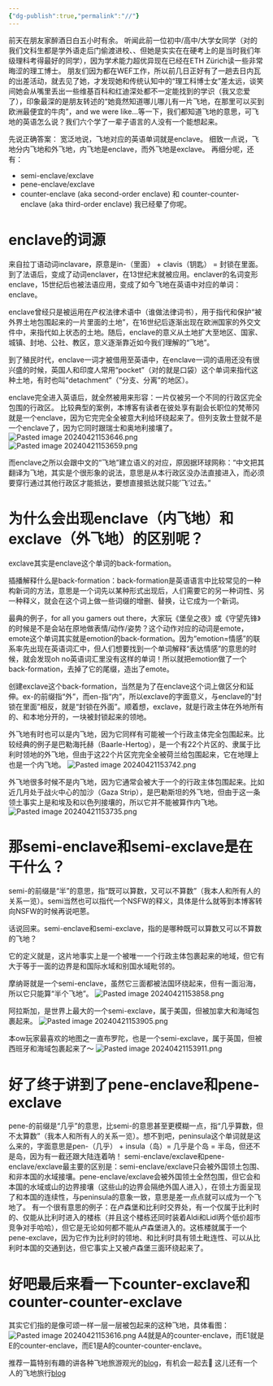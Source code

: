 ```yaml
---
{"dg-publish":true,"permalink":"//"}
---
```



前天在朋友家醉酒日白五小时有余。
听闻此前一位初中/高中/大学女同学（对的我们文科生都是学外语走后门偷渡进校、、但她是实实在在硬考上的是当时我们年级理科考得最好的同学），因为学术能力超优异现在已经在ETH Zürich读一些非常晦涩的理工博士。
朋友们因为都在WEF工作，所以前几日正好有了一趟去日内瓦的出差活动，就去见了她，才发现她和传统认知中的“理工科博士女”差太远，谈笑间她会从嘴里丢出一些维基百科和红迪深处都不一定能找到的学识（我又恋爱了），印象最深的是朋友转述的“她竟然知道哪儿哪儿有一片飞地，在那里可以买到欧洲最便宜的牛肉”，and we were like...等一下，我们都知道飞地的意思，可飞地的英语怎么说？我们六个学了一辈子语言的人没有一个能想起来。

先说正确答案：
宽泛地说，飞地对应的英语单词就是enclave。
细致一点说，飞地分内飞地和外飞地，内飞地是enclave，而外飞地是exclave。
再细分呢，还有：
- semi-enclave/exclave
- pene-enclave/exclave
- counter-enclave (aka second-order enclave) 和 counter-counter-enclave (aka third-order enclave)
我已经晕了你呢。

# enclave的词源
来自拉丁语动词inclavare，原意是in-（里面） + clavis（钥匙） = 封锁在里面。到了法语后，变成了动词enclaver，在13世纪末就被应用。enclaver的名词变形enclave，15世纪后也被法语应用，变成了如今飞地在英语中对应的单词：enclave。

enclave曾经只是被运用在产权法律术语中（谁做法律词书），用于指代和保护“被外界土地包围起来的一片里面的土地”，在16世纪后逐渐出现在欧洲国家的外交文件中，来指代如上状态的土地。随后，enclave的意义从土地扩大至地区、国家、城镇、封地、公社、教区，意义逐渐靠近如今我们理解的“飞地”。

到了殖民时代，enclave一词才被借用至英语中，在enclave一词的语用还没有很兴盛的时候，英国人和印度人常用“pocket”（对的就是口袋）这个单词来指代这种土地，有时也叫“detachment”（“分支、分离”的地区）。

enclave完全进入英语后，就全然被用来形容：一片仅被另一个不同的行政区完全包围的行政区。
比较典型的案例，本博客有读者在彼处享有副会长职位的梵蒂冈就是一个enclave，因为它完完全全被意大利给环绕起来了。但列支敦士登就不是一个enclave了，因为它同时跟瑞士和奥地利接壤了。
![Pasted image 20240421153646.png](/img/user/Pasted%20image%2020240421153646.png)
![Pasted image 20240421153659.png](/img/user/Pasted%20image%2020240421153659.png)

而enclave之所以会跟中文的“飞地”建立语义的对应，原因据环球网称：“中文把其翻译为飞地，其实是个很形象的说法，意思是从本行政区没办法直接进入，而必须要穿行通过其他行政区才能抵达，要想直接抵达就只能’飞’过去。”

# 为什么会出现enclave（内飞地）和exclave（外飞地）的区别呢？
exclave其实是enclave这个单词的back-formation。

插播解释什么是back-formation：back-formation是英语语言中比较常见的一种构新词的方法，意思是一个词先以某种形式出现后，人们需要它的另一种词性、另一种释义，就会在这个词上做一些词缀的增删、替换，让它成为一个新词。

最典的例子，for all you gamers out there，大家玩《堡垒之夜》或《守望先锋》的时候是不是会站在原地做表情/动作/姿势？这个动作对应的动词是emote，emote这个单词其实就是emotion的back-formation。因为“emotion=情感”的联系率先出现在英语词汇中，但人们想要找到一个单词解释“表达情感”的意思的时候，就会发现oh no英语词汇里没有这样的单词！所以就把emotion做了一个back-formation，去掉了它的尾缀，造出了emote。

创建exclave这个back-formation，当然是为了在enclave这个词上做区分和延伸。ex-的前缀指“外”，而en-指“内”，所以exclave的字面意义，与enclave的“封锁在里面”相反，就是“封锁在外面”。顺着想，exclave，就是行政主体在外地所有的、和本地分开的，一块被封锁起来的领地。

外飞地有时也可以是内飞地，因为它同样有可能被一个行政主体完全包围起来。比较经典的例子是巴勒海托赫（Baarle-Hertog），是一个有22个片区的、隶属于比利时领地的外飞地，但由于这22个片区完完全全被荷兰给包围起来，它在地理上也是一个内飞地。
![Pasted image 20240421153742.png](/img/user/Pasted%20image%2020240421153742.png)

外飞地很多时候不是内飞地，因为它通常会被大于一个的行政主体包围起来。比如近几月处于战火中心的加沙（Gaza Strip），是巴勒斯坦的外飞地，但由于这一条领土事实上是和埃及和以色列接壤的，所以它并不能被算作内飞地。
![Pasted image 20240421153735.png](/img/user/Pasted%20image%2020240421153735.png)
# 那semi-enclave和semi-exclave是在干什么？
semi-的前缀是“半”的意思，指“既可以算数，又可以不算数”（我本人和所有人的关系一览）。semi当然也可以指代一个NSFW的释义，具体是什么就等到本博客转向NSFW的时候再说吧蒽。

话说回来。semi-enclave和semi-exclave，指的是哪种既可以算数又可以不算数的飞地？

它的定义就是，这片地事实上是一个被唯一一个行政主体包裹起来的地域，但它有大于等于一面的边界是和国际水域和别国水域毗邻的。

摩纳哥就是一个semi-enclave，虽然它三面都被法国环绕起来，但有一面沿海，所以它只能算“半个飞地”。
![Pasted image 20240421153858.png](/img/user/Pasted%20image%2020240421153858.png)

阿拉斯加，是世界上最大的一个semi-exclave，属于美国，但被加拿大和海域包裹起来。
![Pasted image 20240421153905.png](/img/user/Pasted%20image%2020240421153905.png)

本ow玩家最喜欢的地图之一直布罗陀，也是一个semi-exclave，属于英国，但被西班牙和海域包裹起来了～
![Pasted image 20240421153911.png](/img/user/Pasted%20image%2020240421153911.png)

# 好了终于讲到了pene-enclave和pene-exclave
pene-的前缀是“几乎”的意思，比semi-的意思甚至更模糊一点，指“几乎算数，但不太算数”（我本人和所有人的关系一览）。想不到吧，peninsula这个单词就是这么来的，字面意思是pen-（几乎） + insula（岛）= 几乎是个岛 = 半岛，但还不是岛，因为有一截还跟大陆连着呐！
semi-enclave/exclave和pene-enclave/exclave最主要的区别是：semi-enclave/exclave只会被外国领土包围、和非本国的水域接壤。pene-enclave/exclave会被外国领土全然包围，但它会和本国的水域或山的边界接壤（这些山的边界会隔绝外国人进入），在领土方面呈现了和本国的连续性，与peninsula的意象一致，意思是差一点点就可以成为一个飞地了。
有一个很有意思的例子：在卢森堡和比利时交界处，有一个仅属于比利时的、仅能从比利时进入的楼栋（并且这个楼栋还同时装着Aldi和Lidl两个低价超市竞争对手哈哈），但它是无论如何都不能从卢森堡进入的。这栋楼就属于一个pene-exclave，因为它作为比利时的领地、和比利时具有领土毗连性、可以从比利时本国的交通到达，但它事实上又被卢森堡三面环绕起来了。

# 好吧最后来看一下counter-exclave和counter-counter-exclave
其实它们指的是像可颂一样一层一层被包起来的这种飞地，具体看图：
![Pasted image 20240421153616.png](/img/user/Pasted%20image%2020240421153616.png)
A4就是A的counter-enclave，而E1就是E的counter-enclave，而E1是A的counter-counter-enclave。

推荐一篇特别有趣的讲各种飞地旅游观光的[blog](https://northtrotter.com/2023/09/29/an-odd-world-uncovering-the-border-complexities-of-the-alps/)，有机会一起去💩
这儿还有一个人的飞地旅行[blog](https://theeclecticdilettante.wordpress.com/2011/02/25/fray-bentos/)
